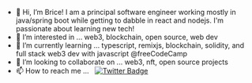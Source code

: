 - 👋 Hi, I’m Brice! I am a principal software engineer working mostly in java/spring boot while getting to dabble in react and nodejs.  I'm passionate about learning new tech! 
- 👀 I’m interested in ... web3, blockchain, open source, web dev
- 🌱 I’m currently learning ...  typescript, remixjs, blockchain, solidity, and full stack web3 dev with javascript @freeCodeCamp
- 💞️ I’m looking to collaborate on ... web3, nft, open source projects
- 📫 How to reach me ... &nbsp; [![Twitter Badge](https://img.shields.io/badge/-bricerader-blue?style=flat&logo=Twitter&logoColor=white)](https://twitter.com/bricerader)

<!---
bricerader/bricerader is a ✨ special ✨ repository because its `README.md` (this file) appears on your GitHub profile.
You can click the Preview link to take a look at your changes.
--->
